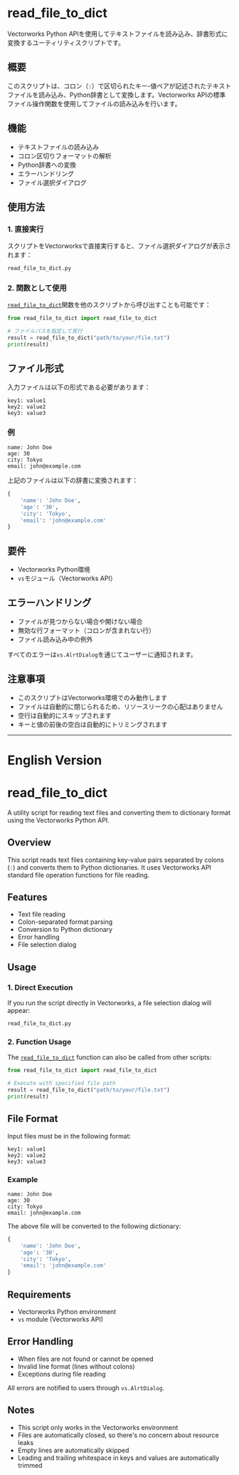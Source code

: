 # read_file_to_dict

Vectorworks Python APIを使用してテキストファイルを読み込み、辞書形式に変換するユーティリティスクリプトです。

## 概要

このスクリプトは、コロン（`:`）で区切られたキー-値ペアが記述されたテキストファイルを読み込み、Python辞書として変換します。Vectorworks APIの標準ファイル操作関数を使用してファイルの読み込みを行います。

## 機能

- テキストファイルの読み込み
- コロン区切りフォーマットの解析
- Python辞書への変換
- エラーハンドリング
- ファイル選択ダイアログ

## 使用方法

### 1. 直接実行
スクリプトをVectorworksで直接実行すると、ファイル選択ダイアログが表示されます：

```python
read_file_to_dict.py
```

### 2. 関数として使用
[`read_file_to_dict`](read_file_to_dict.py)関数を他のスクリプトから呼び出すことも可能です：

```python
from read_file_to_dict import read_file_to_dict

# ファイルパスを指定して実行
result = read_file_to_dict("path/to/your/file.txt")
print(result)
```

## ファイル形式

入力ファイルは以下の形式である必要があります：

```
key1: value1
key2: value2
key3: value3
```

### 例
```
name: John Doe
age: 30
city: Tokyo
email: john@example.com
```

上記のファイルは以下の辞書に変換されます：
```python
{
    'name': 'John Doe',
    'age': '30',
    'city': 'Tokyo',
    'email': 'john@example.com'
}
```

## 要件

- Vectorworks Python環境
- `vs`モジュール（Vectorworks API）

## エラーハンドリング

- ファイルが見つからない場合や開けない場合
- 無効な行フォーマット（コロンが含まれない行）
- ファイル読み込み中の例外

すべてのエラーは`vs.AlrtDialog`を通じてユーザーに通知されます。

## 注意事項

- このスクリプトはVectorworks環境でのみ動作します
- ファイルは自動的に閉じられるため、リソースリークの心配はありません
- 空行は自動的にスキップされます
- キーと値の前後の空白は自動的にトリミングされます

---

# English Version

# read_file_to_dict

A utility script for reading text files and converting them to dictionary format using the Vectorworks Python API.

## Overview

This script reads text files containing key-value pairs separated by colons (`:`) and converts them to Python dictionaries. It uses Vectorworks API standard file operation functions for file reading.

## Features

- Text file reading
- Colon-separated format parsing
- Conversion to Python dictionary
- Error handling
- File selection dialog

## Usage

### 1. Direct Execution
If you run the script directly in Vectorworks, a file selection dialog will appear:

```python
read_file_to_dict.py
```

### 2. Function Usage
The [`read_file_to_dict`](read_file_to_dict.py) function can also be called from other scripts:

```python
from read_file_to_dict import read_file_to_dict

# Execute with specified file path
result = read_file_to_dict("path/to/your/file.txt")
print(result)
```

## File Format

Input files must be in the following format:

```
key1: value1
key2: value2
key3: value3
```

### Example
```
name: John Doe
age: 30
city: Tokyo
email: john@example.com
```

The above file will be converted to the following dictionary:
```python
{
    'name': 'John Doe',
    'age': '30',
    'city': 'Tokyo',
    'email': 'john@example.com'
}
```

## Requirements

- Vectorworks Python environment
- `vs` module (Vectorworks API)

## Error Handling

- When files are not found or cannot be opened
- Invalid line format (lines without colons)
- Exceptions during file reading

All errors are notified to users through `vs.AlrtDialog`.

## Notes

- This script only works in the Vectorworks environment
- Files are automatically closed, so there's no concern about resource leaks
- Empty lines are automatically skipped
- Leading and trailing whitespace in keys and values are automatically trimmed
